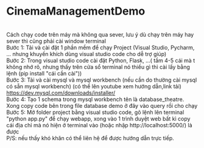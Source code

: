 # CinemaManagementDemo
</br>Cách chạy code trên máy mà không qua sever, lưu ý dù chạy trên máy hay sever thì cũng phải cài window terminal
</br>Bước 1: Tải và cài đặt 1 phần mềm để chạy Project (Visual Studio, Pycharm, ... nhưng khuyến khích dùng visual studio code cho dễ trợ giúp)
</br>Bước 2: Trong visual studio code cài đặt Python, Flask, ...( tầm 4-5 cái mà t không nhớ rõ, nhưng thấy trên cửa sổ terminal nó thiếu gì thì cài lấy bằng lệnh (pip install "cái cần cài"))
</br>Bước 3: Tải và cài mysql và mysql workbench (nếu cần do thường cài mysql có sẵn mysql workbench) (có thể lên youtube xem hướng dẫn,link tải)
https://dev.mysql.com/downloads/installer/
</br>Bước 4: Tạo 1 schema trong mysql workbench tên là database_theatre. Xong copy code bên trong file database demo ở đây vào query rồi cho chạy
</br>Bước 5: Mở folder project bằng visual studio code, gõ lệnh lên terminal "python app.py" để chạy webapp, xong vào 1 trình duyệt web bất kì copy cái địa chỉ mà nó hiện ở terminal vào (hoặc nhập http://localhost:5000/) là được
</br>P/S: nếu thấy khó khăn có thể liên hệ để được hướng dẫn trực tiếp.

